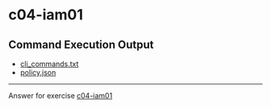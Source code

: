 # c04-iam01

## Command Execution Output
- [cli_commands.txt](cli_commands.txt)
- [policy.json](policy.json)

***
Answer for exercise [c04-iam01](https://github.com/devopsacademyau/academy/blob/4d3701fa0791064e8a5b737acae52c992faaa07e/classes/04class/exercises/c04-iam01/README.md)



